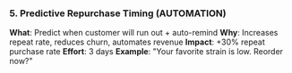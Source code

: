 ### 5. Predictive Repurchase Timing (AUTOMATION)
**What**: Predict when customer will run out + auto-remind
**Why**: Increases repeat rate, reduces churn, automates revenue
**Impact**: +30% repeat purchase rate
**Effort**: 3 days
**Example**: "Your favorite strain is low. Reorder now?"
